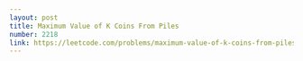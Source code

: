 ```yaml
---
layout: post
title: Maximum Value of K Coins From Piles
number: 2218
link: https://leetcode.com/problems/maximum-value-of-k-coins-from-piles
---
```

